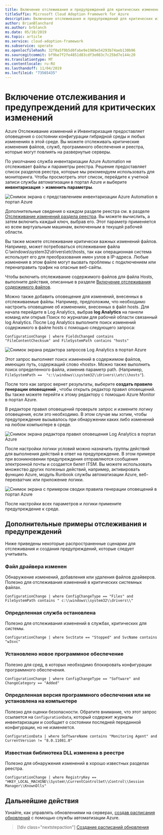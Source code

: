 ```yaml
---
title: Включение отслеживания и предупреждений для критических изменений
titleSuffix: Microsoft Cloud Adoption Framework for Azure
description: Включение отслеживания и предупреждений для критических изменений
author: BrianBlanchard
ms.author: brblanch
ms.date: 05/10/2019
ms.topic: article
ms.service: cloud-adoption-framework
ms.subservice: operate
ms.openlocfilehash: 32f0a5f9b5d0fabe9e1989e54293b74aeb130b96
ms.sourcegitcommit: bf9be7f2fe4851d83cdf3e083c7c25bd7e144c20
ms.translationtype: MT
ms.contentlocale: ru-RU
ms.lasthandoff: 11/04/2019
ms.locfileid: "73565435"
---
```

# <a name="enable-tracking-and-alerting-for-critical-changes"></a>Включение отслеживания и предупреждений для критических изменений

Azure Отслеживание изменений и Инвентаризация предоставляет оповещения о состоянии конфигурации гибридной среды и любых изменениях в этой среде. Вы можете отслеживать критические изменения файлов, служб, программного обеспечения и реестра, которые могут повлиять на развернутые серверы.

По умолчанию служба инвентаризации Azure Automation не отслеживает файлы и параметры реестра. Решение предоставляет список разделов реестра, которые мы рекомендуем использовать для мониторинга. Чтобы просмотреть этот список, перейдите к учетной записи службы автоматизации в портал Azure и выберите **инвентаризация** > **изменить параметры**.

![Снимок экрана с представлением инвентаризации Azure Automation в портал Azure](./media/change-tracking1.png)

Дополнительные сведения о каждом разделе реестра см. в разделе [Отслеживание изменений раздела реестра](https://docs.microsoft.com/azure/automation/automation-change-tracking#registry-key-change-tracking). Вы можете вычислить, а затем включить каждый ключ, выбрав его. Этот параметр применяется ко всем виртуальным машинам, включенным в текущей рабочей области.

Вы также можете отслеживание критически важных изменений файлов. Например, может потребоваться отслеживание файла C:\windows\system32\drivers\etc\hosts, так как операционная система использует его для преобразования имен узлов в IP-адреса. Любые изменения в этом файле могут вызвать проблемы с подключением или перенаправить трафик на опасные веб-сайты.

Чтобы включить отслеживание содержимого файлов для файла Hosts, выполните действия, описанные в разделе [Включение отслеживания содержимого файлов](https://docs.microsoft.com/azure/automation/change-tracking-file-contents#enable-file-content-tracking).

Можно также добавить оповещение для изменений, внесенных в отслеживаемые файлы. Например, предположим, что необходимо настроить оповещение об изменениях, внесенных в файл hosts. Для начала перейдите в Log Analytics, выбрав **log Analytics** на панели команд или открыв Поиск по журналам для рабочей области связанный log Analytics. После Log Analytics выполните поиск изменений содержимого в файле hosts с помощью следующего запроса:

```kusto
ConfigurationChange | where FieldsChanged contains "FileContentChecksum" and FileSystemPath contains "hosts"
```

![Снимок экрана редактора запросов Log Analytics в портал Azure](./media/change-tracking2.png)

Этот запрос выполняет поиск изменений в содержимом файлов, имеющих путь, содержащий слово «hosts». Можно также выполнить поиск определенного файла, изменив параметр path. (Например, `FileSystemPath ==  "c:\\windows\\system32\\drivers\\etc\\hosts"`).
  
После того как запрос вернет результаты, выберите **создать правило генерации оповещений** , чтобы открыть редактор правил оповещений. Вы также можете перейти к этому редактору с помощью Azure Monitor в портал Azure.

В редакторе правил оповещений проверьте запрос и измените логику оповещения, если это необходимо. В этом случае мы хотим, чтобы предупреждение вызывалось при обнаружении каких либо изменений на любом компьютере в среде.

![Снимок экрана редактора правил оповещения Log Analytics в портал Azure](./media/change-tracking3.png)

После настройки логики условий можно назначить группы действий для выполнения действий в ответ на предупреждение. В этом примере при возникновении предупреждения отправляются сообщения электронной почты и создается билет ITSM. Вы можете использовать множество других полезных действий, например, активировать функцию Azure, модуль Runbook службы автоматизации Azure, веб-перехватчик или приложение логики.

![Снимок экрана с примером сводки правила генерации оповещений в портал Azure](./media/change-tracking4.png)

После настройки всех параметров и логики примените предупреждение к среде.

## <a name="more-tracking-and-alerting-examples"></a>Дополнительные примеры отслеживания и предупреждений

Ниже приведены некоторые распространенные сценарии для отслеживания и создания предупреждений, которые следует учитывать.

### <a name="driver-file-changed"></a>Файл драйвера изменен

Обнаружение изменений, добавления или удаления файлов драйверов. Полезно для отслеживания изменений в критических системных файлах.

  ```kusto
  ConfigurationChange | where ConfigChangeType == "Files" and FileSystemPath contains " c:\\windows\\system32\\drivers\\"
  ```

### <a name="specific-service-stopped"></a>Определенная служба остановлена

Полезно для отслеживания изменений в службах, критических для системы.

  ```kusto
  ConfigurationChange | where SvcState == "Stopped" and SvcName contains "w3svc"
  ```

### <a name="new-software-installed"></a>Установлено новое программное обеспечение

Полезно для сред, в которых необходимо блокировать конфигурации программного обеспечения.

  ```kusto
  ConfigurationChange | where ConfigChangeType == "Software" and ChangeCategory == "Added"
  ```

### <a name="specific-software-version-is-or-isnt-installed-on-a-machine"></a>Определенная версия программного обеспечения или не установлена на компьютере

Полезно для оценки безопасности. Обратите внимание, что этот запрос ссылается на `ConfigurationData`, который содержит журналы инвентаризации и сообщает о состоянии последней переданной конфигурации, но не изменяется.

  ```kusto
  ConfigurationData | where SoftwareName contains "Monitoring Agent" and CurrentVersion != "8.0.11081.0"
  ```

### <a name="known-dll-changed-through-registry"></a>Известная библиотека DLL изменена в реестре

Полезно для обнаружения изменений в хорошо известных разделах реестра.

  ```kusto
  ConfigurationChange | where RegistryKey == "HKEY_LOCAL_MACHINE\\System\\CurrentControlSet\\Control\\Session Manager\\KnownDlls"
  ```

## <a name="next-steps"></a>Дальнейшие действия

Узнайте, как управлять обновлениями на серверах, [создав расписания обновлений](./update-schedules.md) с помощью службы автоматизации Azure.

> [!div class="nextstepaction"]
> [Создание расписаний обновления](./update-schedules.md)
